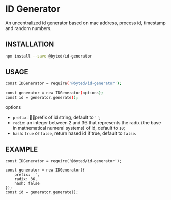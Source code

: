 # ID Generator
An uncentralized id generator based on mac address, process id, timestamp and random numbers.

## INSTALLATION
```bash
npm install --save @byted/id-generator
```

## USAGE
```bash
const IDGenerator = require('@byted/id-generator');

const generator = new IDGenerator(options);
const id = generator.generate();
```
options
- `prefix`: prefix of id string, default to `''`; 
- `radix`: an integer between 2 and 36 that represents the radix (the base in mathematical numeral systems) of id, default to `10`;
- `hash`: `true` or `false`, return hased id if true, default to `false`.

## EXAMPLE
```
const IDGenerator = require('@byted/id-generator');

const generator = new IDGenerator({
    prefix: '',
    radix: 36,
    hash: false
});
const id = generator.generate();
```